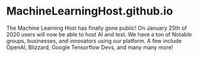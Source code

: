 # MachineLearningHost.github.io
The Machine Learning Host has finally gone public! On January 25th of 2020 users will now be able to host AI and test. We have a ton of Notable groups, businesses, and innovators using our platform. A few include OpenAI, Blizzard, Google Tensorflow Devs, and many many more! 
